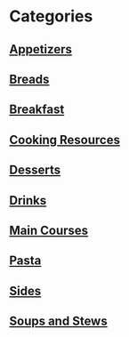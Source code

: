 # Categories

## [Appetizers](https://duckduckgo.com)

## [Breads](https://duckduckgo.com)

## [Breakfast](https://duckduckgo.com)

## [Cooking Resources](https://duckduckgo.com)

## [Desserts](https://duckduckgo.com)

## [Drinks](https://duckduckgo.com)

## [Main Courses](https://duckduckgo.com)

## [Pasta](https://duckduckgo.com)

## [Sides](https://duckduckgo.com)

## [Soups and Stews](https://duckduckgo.com)
